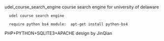 udel_course_search_engine
course search engine for university of delaware

      udel course search engine

      require python bs4 module:  apt-get install python-bs4

PHP+PYTHON+SQLITE3+APACHE
design by JinQian
